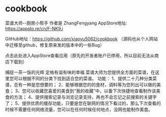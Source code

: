 # cookbook
菜谱大师--厨房小帮手 作者是 ZhangFengyang
AppStore地址:  https://appsto.re/cn/F-NK9.i

GitHub地址：https://github.com/xiaoyu5062/cookbook （源码也从个人网站中迁移至github，修复原来发的版本中的一些Bug）

点击此处进入AppStore查看应用（原先的开发者账户已停用，所以目前无法从商店下载到）

捕捉一茶一饭的光辉
定格有滋有味的幸福
菜谱大师为您提供全方面的菜谱，在这里您可以根据不同的分类下找到适合您的菜谱。
功能：
1、提供二十几种分类菜谱，总有一种是您想要的；
2、能够根据您的的食材，调料等为您列出可以做的美食；
3、您可以收藏您喜爱的美食到“我的收藏”中，以备下次快捷地查看制作该美食的方法；
4、提供搜索记录与浏览记录支持，再也不会忘记之前搜索的关键字了；
5、提供优质的缓存功能，只要是您在联网的情况下看过的，那么下次查看的时候不需要任何网络流量，您可以在任何时候任何地点，没网也能制作美食。

